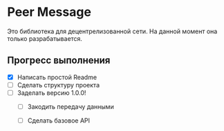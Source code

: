 # Peer Message
Это библиотека для децентрелизованной сети.  На данной момент она только разрабатывается.
## Прогресс выполнения
- [x] Написать простой Readme
- [ ] Сделать структуру проекта
- [ ] Заделать версию 1.0.0!
    - [ ] Закодить передачу данными
    - [ ] Сделать базовое API

